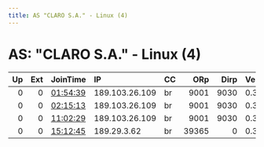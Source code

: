 ```yaml
---
title: AS "CLARO S.A." - Linux (4)
---
```


# AS: "CLARO S.A." - Linux (4)

|   Up |   Ext | JoinTime                                                                                            | IP             | CC   |   ORp |   Dirp | Version   | Contact   | Nickname   |   eFamMembers |
|-----:|------:|:----------------------------------------------------------------------------------------------------|:---------------|:-----|------:|-------:|:----------|:----------|:-----------|--------------:|
|    0 |     0 | [01:54:39](https://metrics.torproject.org/rs.html#details/29E8F626858E7730625BAEE3877CC06D78F647D1) | 189.103.26.109 | br   |  9001 |   9030 | 0.3.2.10  | none      | bcm2837    |             1 |
|    0 |     0 | [02:15:13](https://metrics.torproject.org/rs.html#details/4B2A9045C6FCE96C334DB344558F836507EE7EC4) | 189.103.26.109 | br   |  9001 |   9030 | 0.3.2.10  | none      | bcm2837    |             1 |
|    0 |     0 | [11:02:29](https://metrics.torproject.org/rs.html#details/000C8217394F19FA5E0FA25634E7930061A1E489) | 189.103.26.109 | br   |  9001 |   9030 | 0.3.2.10  | none      | bcm2837    |             1 |
|    0 |     0 | [15:12:45](https://metrics.torproject.org/rs.html#details/D620D545854CDB1F4E57100B64F66034ADAD1F5A) | 189.29.3.62    | br   | 39365 |      0 | 0.3.4.10  | None      | snap269    |             1 |
